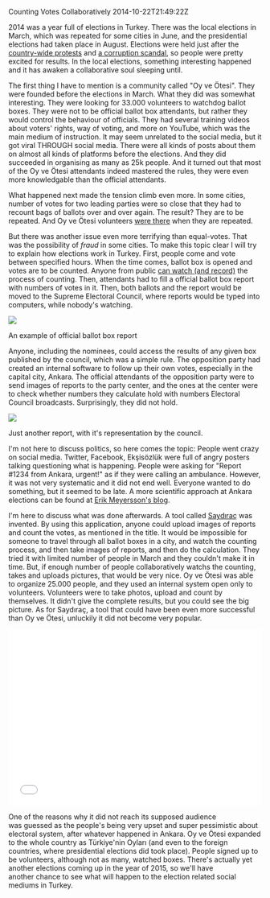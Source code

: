 Counting Votes Collaboratively
2014-10-22T21:49:22Z

2014 was a year full of elections in Turkey. There was the local elections in March, which was repeated for some cities in June, and the presidential elections had taken place in August. Elections were held just after the [country-wide protests](https://en.wikipedia.org/wiki/2013%E2%80%9314_protests_in_Turkey) and [a corruption scandal](https://en.wikipedia.org/wiki/2013_corruption_scandal_in_Turkey), so people were pretty excited for results. In the local elections, something interesting happened and it has awaken a collaborative soul sleeping until.

The first thing I have to mention is a community called "Oy ve Ötesi". They were founded before the elections in March. What they did was somewhat interesting. They were looking for 33.000 volunteers to watchdog ballot boxes. They were not to be official ballot box attendants, but rather they would control the behaviour of officials. They had several training videos about voters' rights, way of voting, and more on YouTube, which was the main medium of instruction. It may seem unrelated to the social media, but it got viral THROUGH social media. There were all kinds of posts about them on almost all kinds of platforms before the elections. And they did succeeded in organising as many as 25k people. And it turned out that most of the Oy ve Ötesi attendants indeed mastered the rules, they were even more knowledgable than the official attendants.

What happened next made the tension climb even more. In some cities, number of votes for two leading parties were so close that they had to recount bags of ballots over and over again. The result? They are to be repeated. And Oy ve Ötesi volunteers [were there](http://oveo.wpengine.com/gecmis-secimler/30-mart-yerel-secimleri/1-haziran-yalova-secim-raporu/) when they are repeated.

But there was another issue even more terrifying than equal-votes. That was the possibility of <em>fraud</em> in some cities. To make this topic clear I will try to explain how elections work in Turkey. First, people come and vote between specified hours. When the time comes, ballot box is opened and votes are to be counted. Anyone from public [can watch (and record)](https://www.youtube.com/watch?v=YcH-soeWLAw) the process of counting. Then, attendants had to fill a official ballot box report with numbers of votes in it. Then, both ballots and the report would be moved to the Supreme Electoral Council, where reports would be typed into computers, while nobody's watching.

![](images/election-report.jpg)
<div class="caption">An example of official ballot box report</div>

Anyone, including the nominees, could access the results of any given box published by the council, which was a simple rule. The opposition party had created an internal software to follow up their own votes, especially in the capital city, Ankara. The official attendants of the opposition party were to send images of reports to the party center, and the ones at the center were to check whether numbers they calculate hold with numbers Electoral Council broadcasts. Surprisingly, they did not hold.

![](images/election-numbers.jpg)
<div class="caption">Just another report, with it's representation by the council.</div>

I'm not here to discuss politics, so here comes the topic: People went crazy on social media. Twitter, Facebook, Ekşisözlük were full of angry posters talking questioning what is happening. People were asking for "Report #1234 from Ankara, urgent!" as if they were calling an ambulance. However, it was not very systematic and it did not end well. Everyone wanted to do something, but it seemed to be late. A more scientific approach at Ankara elections can be found at [Erik Meyersson's blog](http://erikmeyersson.com/2014/04/01/is-something-rotten-in-ankaras-mayoral-election-a-very-preliminary-statistical-analysis/).

I'm here to discuss what was done afterwards. A tool called [Saydıraç](http://www.saydirac.com) was invented. By using this application, anyone could upload images of reports and count the votes, as mentioned in the title. It would be impossible for someone to travel through all ballot boxes in a city, and watch the counting process, and then take images of reports, and then do the calculation. They tried it with limited number of people in March and they couldn't make it in time. But, if enough number of people collaboratively watchs the counting, takes and uploads pictures, that would be very nice. Oy ve Ötesi was able to organize 25.000 people, and they used an internal system open only to volunteers. Volunteers were to take photos, upload and count by themselves. It didn't give the complete results, but you could see the big picture. As for Saydıraç, a tool that could have been even more successful than Oy ve Ötesi, unluckily it did not become very popular.

<iframe width="100%" height="350" src="//www.youtube.com/embed/A5A9-6-RTJg" frameborder="0" allowfullscreen></iframe>

One of the reasons why it did not reach its supposed audience was guessed as the people's being very upset and super pessimistic about electoral system, after whatever happened in Ankara. Oy ve Ötesi expanded to the whole country as Türkiye'nin Oyları (and even to the foreign countries, where presidential elections did took place). People signed up to be volunteers, although not as many, watched boxes. There's actually yet another elections coming up in the year of 2015, so we'll have another chance to see what will happen to the election related social mediums in Turkey.

